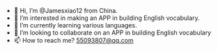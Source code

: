- 👋 Hi, I’m @Jamesxiao12 from China.
- 👀 I’m interested in making an APP in building English vocabulary.
- 🌱 I’m currently learning various languages.
- 💞️ I’m looking to collaborate on an APP in building English vocabulary
- 📫 How to reach me? 55093807@qq.com

<!---
Jamesxiao12/Jamesxiao12 is a ✨ special ✨ repository because its `README.md` (this file) appears on your GitHub profile.
You can click the Preview link to take a look at your changes.
--->
